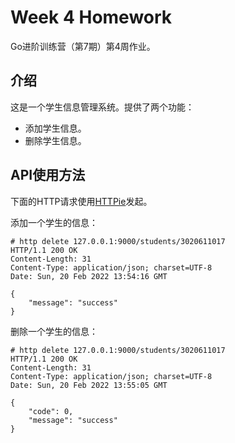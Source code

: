 # Week 4 Homework

Go进阶训练营（第7期）第4周作业。

## 介绍

这是一个学生信息管理系统。提供了两个功能：

- 添加学生信息。
- 删除学生信息。

## API使用方法

下面的HTTP请求使用[HTTPie](https://httpie.io)发起。

添加一个学生的信息：

```shell
# http delete 127.0.0.1:9000/students/3020611017
HTTP/1.1 200 OK
Content-Length: 31
Content-Type: application/json; charset=UTF-8
Date: Sun, 20 Feb 2022 13:54:16 GMT

{
    "message": "success"
}
```

删除一个学生的信息：

```shell
# http delete 127.0.0.1:9000/students/3020611017
HTTP/1.1 200 OK
Content-Length: 31
Content-Type: application/json; charset=UTF-8
Date: Sun, 20 Feb 2022 13:55:05 GMT

{
    "code": 0,
    "message": "success"
}
```
